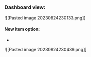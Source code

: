 
### Dashboard view:

![[Pasted image 20230824230133.png]]

#### New item option:

* 
![[Pasted image 20230824230439.png]]